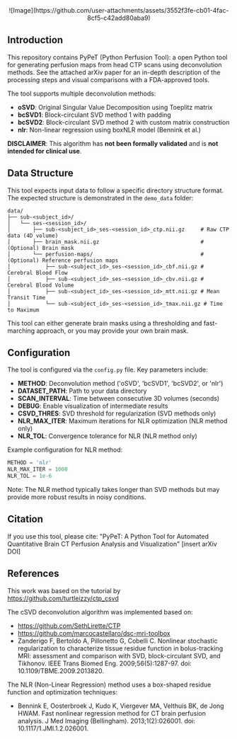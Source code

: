 <div align="center">
  ![Image](https://github.com/user-attachments/assets/3552f3fe-cb01-4fac-8cf5-c42add80aba9)
</div>




## Introduction

This repository contains PyPeT (Python Perfusion Tool): a open Python tool for generating perfusion maps from head CTP scans using deconvolution methods. See the attached arXiv paper for an in-depth description of the processing steps and visual comparisons with a FDA-approved tools.

The tool supports multiple deconvolution methods:
- **oSVD**: Original Singular Value Decomposition using Toeplitz matrix
- **bcSVD1**: Block-circulant SVD method 1 with padding
- **bcSVD2**: Block-circulant SVD method 2 with custom matrix construction  
- **nlr**: Non-linear regression using boxNLR model (Bennink et al.)

**DISCLAIMER**: This algorithm has **not been formally validated** and is **not intended for clinical use**.

## Data Structure

This tool expects input data to follow a specific directory structure format. The expected structure is demonstrated in the `demo_data` folder:

```
data/
├── sub-<subject_id>/
│   └── ses-<session_id>/
│       ├── sub-<subject_id>_ses-<session_id>_ctp.nii.gz     # Raw CTP data (4D volume)
│       ├── brain_mask.nii.gz                                # (Optional) Brain mask
│       └── perfusion-maps/                                  # (Optional) Reference perfusion maps
│           ├── sub-<subject_id>_ses-<session_id>_cbf.nii.gz # Cerebral Blood Flow
│           ├── sub-<subject_id>_ses-<session_id>_cbv.nii.gz # Cerebral Blood Volume
│           ├── sub-<subject_id>_ses-<session_id>_mtt.nii.gz # Mean Transit Time
│           └── sub-<subject_id>_ses-<session_id>_tmax.nii.gz # Time to Maximum
```

This tool can either generate brain masks using a thresholding and fast-marching approach, or you may provide your own brain mask.

## Configuration

The tool is configured via the `config.py` file. Key parameters include:

- **METHOD**: Deconvolution method ('oSVD', 'bcSVD1', 'bcSVD2', or 'nlr')
- **DATASET_PATH**: Path to your data directory
- **SCAN_INTERVAL**: Time between consecutive 3D volumes (seconds)
- **DEBUG**: Enable visualization of intermediate results
- **CSVD_THRES**: SVD threshold for regularization (SVD methods only)
- **NLR_MAX_ITER**: Maximum iterations for NLR optimization (NLR method only)
- **NLR_TOL**: Convergence tolerance for NLR (NLR method only)

Example configuration for NLR method:
```python
METHOD = 'nlr'
NLR_MAX_ITER = 1000
NLR_TOL = 1e-6
```

Note: The NLR method typically takes longer than SVD methods but may provide more robust results in noisy conditions.

## Citation

If you use this tool, please cite: "PyPeT: A Python Tool for Automated Quantitative Brain CT Perfusion Analysis and Visualization" [insert arXiv DOI]

## References

This work was based on the tutorial by https://github.com/turtleizzy/ctp_csvd

The cSVD deconvolution algorithm was implemented based on:
- https://github.com/SethLirette/CTP 
- https://github.com/marcocastellaro/dsc-mri-toolbox
- Zanderigo F, Bertoldo A, Pillonetto G, Cobelli C. Nonlinear stochastic regularization to characterize tissue residue function in bolus-tracking MRI: assessment and comparison with SVD, block-circulant SVD, and Tikhonov. IEEE Trans Biomed Eng. 2009;56(5):1287-97. doi: 10.1109/TBME.2009.2013820.

The NLR (Non-Linear Regression) method uses a box-shaped residue function and optimization techniques:
- Bennink E, Oosterbroek J, Kudo K, Viergever MA, Velthuis BK, de Jong HWAM. Fast nonlinear regression method for CT brain perfusion analysis. J Med Imaging (Bellingham). 2013;1(2):026001. doi: 10.1117/1.JMI.1.2.026001.
